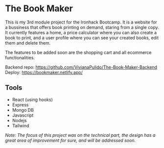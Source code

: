 # The Book Maker
This is my 3rd module project for the Ironhack Bootcamp.
It is a website for a bussiness that offers book printing on demand, staring from a single copy.<br/>
It currently features a home, a price calculator where you can also create a book to print, and a user profile where you can see your created books, edit them and delete them.

The features to be added soon are the shopping cart and all ecommerce functionalities.

Backend repo: https://github.com/VivianaPulido/The-Book-Maker-Backend<br/>
Deploy: https://bookmaker.netlify.app/

## Tools
* React (using hooks)
* Express
* Mongo DB
* Javascript
* Nodejs
* Tailwind

*Note: The focus of this project was on the technical part, the design has a great area of improvement for sure, and will be addressed soon.*
